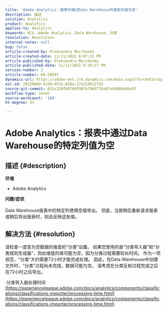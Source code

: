 ```yaml
---
title: 'Adobe Analytics：报表中通过Data Warehouse的某些列值为空'
description: 描述
solution: Analytics
product: Analytics
applies-to: Analytics
keywords: KCS、Adobe Analytics、Data Warehouse、分类
resolution: Resolution
internal-notes: null
bug: false
article-created-by: Oleksandra Marchenko
article-created-date: 11/11/2022 8:07:22 PM
article-published-by: Oleksandra Marchenko
article-published-date: 11/11/2022 8:10:27 PM
version-number: 2
article-number: KA-20697
dynamics-url: https://adobe-ent.crm.dynamics.com/main.aspx?forceUCI=1&pagetype=entityrecord&etn=knowledgearticle&id=5c36da70-fc61-ed11-9561-6045bd006b25
exl-id: 20328684-d158-457e-828a-17e22d012755
source-git-commit: 031c329fb0760f907b7969770a9fa44668a0ba5f
workflow-type: tm+mt
source-wordcount: '160'
ht-degree: 3%

---
```


# Adobe Analytics：报表中通过Data Warehouse的特定列值为空

## 描述 {#description}

<b>环境</b>
- Adobe Analytics

<b>问题/症状</b><br> <br>Data Warehouse报表中的特定列使用空值导出。 但是，当我稍后重新请求报表或稍后导出报表时，则会反映这些值。

## 解决方法 {#resolution}


请检查一度变为空数据的维度的“分类”设置。 如果您使用的是“分类导入器”和“分类规则生成器”，则此维度的值可能为空，因为分类过程需要较长时间。 作为一项规范，“分类”大约需要72小时才能完成处理。 因此，在Data Warehouse中创建文件时，“分类”过程尚未完成，数据可能为空。 请考虑在分类反射过程完成之后在72小时之后导出。

·分类导入器处理时间
[https://experienceleague.adobe.com/docs/analytics/components/classifications/classifications-importer/processing-time.html](https://experienceleague.adobe.com/docs/analytics/components/classifications/classifications-importer/processing-time.html)
